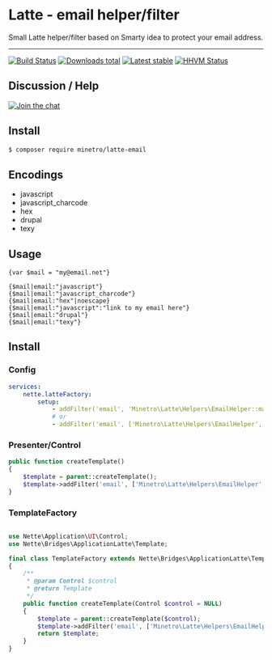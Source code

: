 # Latte - email helper/filter

Small Latte helper/filter based on Smarty idea to protect your email address.

-----

[![Build Status](https://travis-ci.org/minetro/latte-email.svg?branch=master)](https://travis-ci.org/minetro/latte-email)
[![Downloads total](https://img.shields.io/packagist/dt/minetro/latte-email.svg?style=flat)](https://packagist.org/packages/minetro/latte-email)
[![Latest stable](https://img.shields.io/packagist/v/minetro/latte-email.svg?style=flat)](https://packagist.org/packages/minetro/latte-email)
[![HHVM Status](https://img.shields.io/hhvm/minetro/latte-email.svg?style=flat)](http://hhvm.h4cc.de/package/minetro/latte-email)

## Discussion / Help

[![Join the chat](https://img.shields.io/gitter/room/minetro/nette.svg?style=flat-square)](https://gitter.im/minetro/nette?utm_source=badge&utm_medium=badge&utm_campaign=pr-badge&utm_content=badge)

## Install
```sh
$ composer require minetro/latte-email
```

## Encodings

* javascript
* javascript_charcode
* hex
* drupal
* texy

## Usage

```smarty
{var $mail = "my@email.net"}

{$mail|email:"javascript"}
{$mail|email:"javascript_charcode"}
{$mail|email:"hex"|noescape}
{$mail|email:"javascript":"link to my email here"}
{$mail|email:"drupal"}
{$mail|email:"texy"}
```

## Install

### Config

```yaml
services:
    nette.latteFactory:
        setup:
            - addFilter('email', 'Minetro\Latte\Helpers\EmailHelper::mailto')
            # or
            - addFilter('email', ['Minetro\Latte\Helpers\EmailHelper', 'mailto'])
```

### Presenter/Control

```php
public function createTemplate() 
{
    $template = parent::createTemplate();
    $template->addFilter('email', ['Minetro\Latte\Helpers\EmailHelper', 'mailto']);
}
```

### TemplateFactory

```php

use Nette\Application\UI\Control;
use Nette\Bridges\ApplicationLatte\Template;

final class TemplateFactory extends Nette\Bridges\ApplicationLatte\TemplateFactory
{
    /**
     * @param Control $control
     * @return Template
     */
    public function createTemplate(Control $control = NULL)
    {
        $template = parent::createTemplate($control);
        $template->addFilter('email', ['Minetro\Latte\Helpers\EmailHelper', 'mailto']);
        return $template;
    }
}
```
